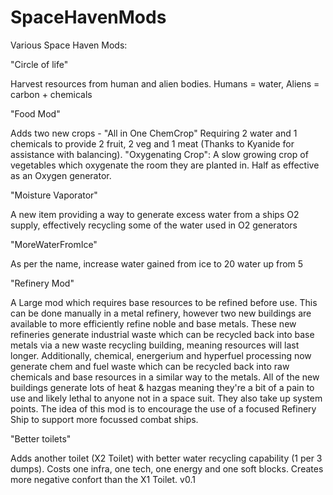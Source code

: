 # SpaceHavenMods

Various Space Haven Mods:

"Circle of life"

Harvest resources from human and alien bodies. Humans = water, Aliens = carbon + chemicals

"Food Mod"

Adds two new crops - "All in One ChemCrop" Requiring 2 water and 1 chemicals to provide 2 fruit, 2 veg and 1 meat (Thanks to Kyanide for assistance with balancing). "Oxygenating Crop": A slow growing crop of vegetables which oxygenate the room they are planted in. Half as effective as an Oxygen generator.

"Moisture Vaporator"

A new item providing a way to generate excess water from a ships O2 supply, effectively recycling some of the water used in O2 generators

"MoreWaterFromIce"

As per the name, increase water gained from ice to 20 water up from 5

"Refinery Mod"

A Large mod which requires base resources to be refined before use. This can be done manually in a metal refinery, however two new buildings are available to more efficiently refine noble and base metals. These new refineries generate industrial waste which can be recycled back into base metals via a new waste recycling building, meaning resources will last longer. Additionally, chemical, energerium and hyperfuel processing now generate chem and fuel waste which can be recycled back into raw chemicals and base resources in a similar way to the metals.  All of the new buildings generate lots of heat & hazgas meaning they're a bit of a pain to use and likely lethal to anyone not in a space suit. They also take up system points. The idea of this mod is to encourage the use of a focused Refinery Ship to support more focussed combat ships.

"Better toilets"

Adds another toilet (X2 Toilet) with better water recycling capability (1 per 3 dumps). Costs one infra, one tech, one energy and one soft blocks. Creates more negative confort than the X1 Toilet.
v0.1
